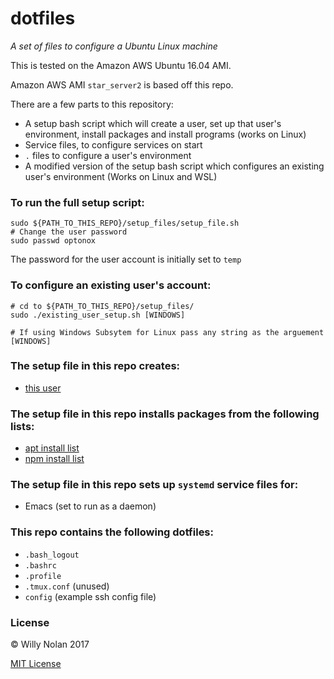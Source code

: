 # dotfiles
*A set of files to configure a Ubuntu Linux machine*
 
This is tested on the Amazon AWS Ubuntu 16.04 AMI.
 
Amazon AWS AMI `star_server2` is based off this repo.

There are a few parts to this repository:
- A setup bash script which will create a user, set up that user's environment, install packages and install programs (works on Linux)
- Service files, to configure services on start
- `.` files to configure a user's environment
- A modified version of the setup bash script which configures an existing user's environment (Works on Linux and WSL)

### To run the full setup script:
```shell
sudo ${PATH_TO_THIS_REPO}/setup_files/setup_file.sh
# Change the user password
sudo passwd optonox
```

The password for the user account is initially set to `temp`

### To configure an existing user's account:
```shell
# cd to ${PATH_TO_THIS_REPO}/setup_files/
sudo ./existing_user_setup.sh [WINDOWS]

# If using Windows Subsytem for Linux pass any string as the arguement [WINDOWS]
```

### The setup file in this repo creates:
- [this user](setup_files/setupfile.sh#L5)

### The setup file in this repo installs packages from the following lists:
- [apt install list](setup_files/apt_files.txt)
- [npm install list](setup_files/npm_files.txt)

### The setup file in this repo sets up `systemd` service files for:
- Emacs (set to run as a daemon)

### This repo contains the following dotfiles:
- `.bash_logout`
- `.bashrc`
- `.profile`
- `.tmux.conf` (unused)
- `config` (example ssh config file)

### License

:copyright: Willy Nolan 2017 

[MIT License](http://en.wikipedia.org/wiki/MIT_License)

